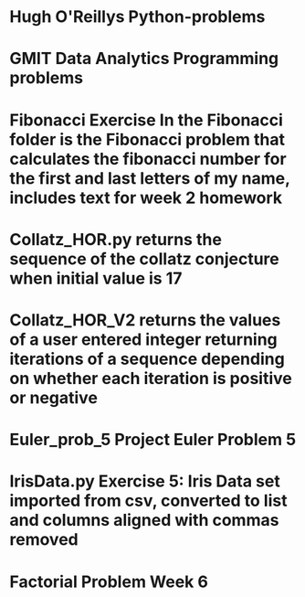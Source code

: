 # Hugh O'Reillys Python-problems
# GMIT Data Analytics Programming problems
# Fibonacci Exercise In the Fibonacci folder is the Fibonacci problem that calculates the fibonacci number for the first and last letters of my name, includes text for week 2 homework
# Collatz_HOR.py returns the sequence of the collatz conjecture when initial value is 17
# Collatz_HOR_V2 returns the values of a user entered integer returning iterations of a sequence depending on whether each iteration is positive or negative
# Euler_prob_5 Project Euler Problem 5
# IrisData.py Exercise 5: Iris Data set imported from csv, converted to list and columns aligned with commas removed
# Factorial Problem Week 6
